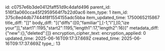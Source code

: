 id: c0757e6b3de0412faff51d9c4dafd496
parent_id: 516f3a060cca45f2959564f7b22d0ac6
item_type: 1
item_id: 375c8ed4db77444f8f1554155adc5bba
item_updated_time: 1750065215867
title_diff: "[]"
body_diff: "[{\"diffs\":[[0,\"familiar\"],[-1,\"l\"],[0,\"ize your\"]],\"start1\":1195,\"start2\":1195,\"length1\":17,\"length2\":16}]"
metadata_diff: {"new":{},"deleted":[]}
encryption_cipher_text: 
encryption_applied: 0
updated_time: 2025-06-16T09:17:37.669Z
created_time: 2025-06-16T09:17:37.669Z
type_: 13